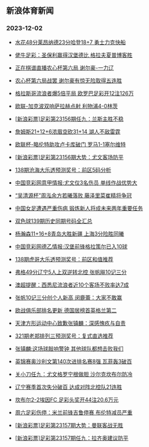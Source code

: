 ## 新浪体育新闻 
### 2023-12-02

+ [水花48分莱昂纳德23分哈登18+7 勇士力克快船](https://sports.sina.com.cn/basketball/nba/2023-12-01/doc-imzwnuqz7587565.shtml)

+ [佬牛足彩：圣保利赢得汉堡德比 格拉夫夏普博客胜](https://sports.sina.com.cn/l/2023-12-01/doc-imzwniyy4502021.shtml)

+ [正在棋谱直播农心杯第六局 谢尔豪-一力辽](https://sports.sina.com.cn/go/2023-12-01/doc-imzwnuqy0800761.shtml)

+ [农心杯第六局战罢 谢尔豪有惊无险取得五连胜](https://sports.sina.com.cn/go/2023-12-01/doc-imzwnywx7512112.shtml)

+ [格拉斯哥流浪者爆5倍平局 欧罗巴足彩开12注126万](https://sports.sina.com.cn/l/2023-12-01/doc-imzwncta4609224.shtml)

+ [欧联-加克波双响萨拉赫点射 利物浦4-0林茨](https://sports.sina.com.cn/g/pl/2023-12-01/doc-imzwncte9171049.shtml)

+ [[新浪彩票]足彩第23156期任九：兰斯主胜不稳](https://sports.sina.com.cn/l/2023-12-01/doc-imzwncth1085739.shtml)

+ [詹姆斯21+12+6浓眉空砍31+14 湖人不敌雷霆](https://sports.sina.com.cn/basketball/nba/2023-12-01/doc-imzwnqhy8983086.shtml)

+ [欧联杯-略伦特助攻卢卡库破门 罗马1-1塞尔维特](https://sports.sina.com.cn/g/seriea/2023-12-01/doc-imzwniza9042529.shtml)

+ [[新浪彩票]足彩第23156期大势：尤文客场防平](https://sports.sina.com.cn/l/2023-12-01/doc-imzwncti7862400.shtml)

+ [138期沧海大乐透预测奖号：前区5码分析](https://sports.sina.com.cn/l/2023-12-01/doc-imzwnyws4207856.shtml)

+ [中国竞彩网意甲情报:尤文仅3名伤员 单线作战优势大](https://sports.sina.com.cn/l/2023-12-01/doc-imzwnuqw8890078.shtml)

+ [“吴清源杯”周泓余方若曦落败  藤泽里菜崔精将争冠](https://sports.sina.com.cn/go/2023-12-01/doc-imzwnqia0892658.shtml)

+ [中国女足遭遇严重伤病 锻炼新人将成未来两年重要任务](https://sports.sina.com.cn/china/2023-12-01/doc-imzwnuqz7600627.shtml)

+ [双色球139期历史同期号码全汇总](https://sports.sina.com.cn/l/2023-12-01/doc-imzwnqia0881672.shtml)

+ [杨瀚森11+16+8青岛大胜新疆 上海3分险胜同曦](https://sports.sina.com.cn/basketball/cba/2023-12-01/doc-imzwpruq0437052.shtml)

+ [中国竞彩网德乙情报:汉堡前锋格拉策尔已入10球](https://sports.sina.com.cn/l/2023-12-01/doc-imzwnuqu4332010.shtml)

+ [138期虎哥大乐透预测奖号：前区和值推荐](https://sports.sina.com.cn/l/2023-12-01/doc-imzwnyws4208462.shtml)

+ [弗格49分辽宁5人上双逆转北控 张帆飚10记三分](https://sports.sina.com.cn/basketball/cba/2023-12-01/doc-imzwprun8491649.shtml)

+ [澳超提醒：西悉尼流浪者近10个客场不败率达7成](https://sports.sina.com.cn/l/2023-12-01/doc-imzwnuqu4331317.shtml)

+ [张帆10记三分创个人新高 闵鹿蕾：大家不敢赢](https://sports.sina.com.cn/basketball/cba/2023-12-01/doc-imzwpruq0449087.shtml)

+ [欧战俱乐部排名更新 德国居榜首英格兰第二](https://sports.sina.com.cn/global/others/2023-12-01/doc-imzwnqic7668963.shtml)

+ [天津方形运动中心致歉张镇麟：深感愧疚与自责](https://sports.sina.com.cn/basketball/cba/2023-12-01/doc-imzwpruq0456314.shtml)

+ [321期老郑排列三预测奖号：复式直选推荐](https://sports.sina.com.cn/l/2023-12-01/doc-imzwnuqz7594688.shtml)

+ [张镇麟:这场球敲响警钟 其他球队都想击败我们](https://sports.sina.com.cn/basketball/cba/2023-12-01/doc-imzwprur7229029.shtml)

+ [英锦赛奥沙利文第140次进排名赛8强 瓦菲轰3破百](https://sports.sina.com.cn/others/snooker/2023-12-01/doc-imzwnize1004095.shtml)

+ [关小刀任九：尤文格罗宁根做胆 沙尔克坎布尔防冷](https://sports.sina.com.cn/l/2023-12-01/doc-imzwnyww0723905.shtml)

+ [辽宁赛季首次失分破百 达成对阵北控队21连胜](https://sports.sina.com.cn/basketball/cba/2023-12-01/doc-imzwpruq0450875.shtml)

+ [坎布尔2-2埃因FC 足彩头奖开44注20.6万元](https://sports.sina.com.cn/l/2023-12-02/doc-imzwqnxy3493702.shtml)

+ [周六足彩伤停：米兰前锋吉鲁停赛 布伦特减员严重](https://sports.sina.com.cn/l/2023-12-01/doc-imzwpfev7409408.shtml)

+ [[新浪彩票]足彩第23157期大势：曼联客战无胜](https://sports.sina.com.cn/l/2023-12-02/doc-imzwqnxy3485736.shtml)

+ [[新浪彩票]足彩第23157期任九：拉齐奥建议防平](https://sports.sina.com.cn/l/2023-12-02/doc-imzwqnyf6792725.shtml)

